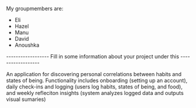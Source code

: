 My groupmembers are:
- Eli
- Hazel
- Manu
- David
- Anoushka


------------------ Fill in some information about your project under this ------------------

An application for discovering personal correlations between habits and states of being. Functionality includes onboarding (setting up an account), daily check-ins and logging (users log habits, states of being, and food), and weekly refleciton insights (system analyzes logged data and outputs visual sumaries)